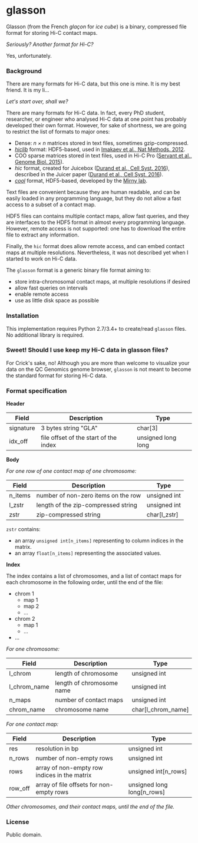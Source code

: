 # glasson
Glasson (from the French *glaçon* for *ice cube*) is a binary, compressed file format for storing Hi-C contact maps.

*Seriously? Another format for Hi-C?*

Yes, unfortunately.

### Background

There are many formats for Hi-C data, but this one is mine. It is my best friend. It is my li&hellip;

*Let's start over, shall we?*

There are many formats for Hi-C data. 
In fact, every PhD student, researcher, or engineer who analysed Hi-C data at one point has probably developed their own format. 
However, for sake of shortness, we are going to restrict the list of formats to major ones:

- Dense: *n &times; n* matrices stored in text files, sometimes gzip-compressed.
- [*hiclib*](https://bitbucket.org/mirnylab/hiclib) format: HDF5-based, used in [Imakaev et al., Nat Methods. 2012](http://www.nature.com/nmeth/journal/v9/n10/full/nmeth.2148.html).
- COO sparse matrices stored in text files, used in Hi-C Pro ([Servant et al., Genome Biol. 2015](http://genomebiology.biomedcentral.com/articles/10.1186/s13059-015-0831-x)).
- *hic* format, created for Juicebox ([Durand et al., Cell Syst. 2016](http://www.sciencedirect.com/science/article/pii/S240547121500054X)), described in the Juicer paper ([Durand et al., Cell Syst. 2016](http://www.sciencedirect.com/science/article/pii/S2405471216302198)).
- [*cool*](https://github.com/mirnylab/cooler/) format, HDF5-based, developed by the [Mirny lab](http://mirnylab.mit.edu/).

Text files are convenient because they are human readable, and can be easily loaded in any programming language, but they do not allow a fast access to a subset of a contact map.

HDF5 files can contains multiple contact maps, allow fast queries, and they are interfaces to the HDF5 format in almost every programming language.
However, remote access is not supported: one has to download the entire file to extract any information.

Finally, the `hic` format does allow remote access, and can embed contact maps at multiple resolutions. Nevertheless, it was not described yet when I started to work on Hi-C data.

The `glasson` format is a generic binary file format aiming to:

- store intra-chromosomal contact maps, at multiple resolutions if desired
- allow fast queries on intervals
- enable remote access
- use as little disk space as possible

### Installation

This implementation requires Python 2.7/3.4+ to create/read `glasson` files. No additional library is required. 

### Sweet! Should I use keep my Hi-C data in glasson files?

For Crick's sake, no! Although you are more than welcome to visualize your data on the QC Genomics genome browser, `glasson` is not meant to become the standard format for storing Hi-C data.

### Format specification
 
**Header**

| Field     | Description | Type |
|-----------|-------------|------|
|  signature  | 3 bytes string "GLA"  | char\[3\] |
|  idx_off  | file offset of the start of the index | unsigned long long |

**Body**

*For one row of one contact map of one chromosome:*

| Field | Description | Type |
|-------|-------------|------|
| n_items | number of non-zero items on the row | unsigned int |
| l_zstr | length of the zip-compressed string | unsigned int |
| zstr | zip-compressed string | char\[l_zstr\] |

`zstr` contains:

- an array `unsigned int[n_items]` representing to column indices in the matrix.
- an array `float[n_items]` representing the associated values.

**Index**

The index contains a list of chromosomes, and a list of contact maps for each chromosome in the following order, until the end of the file:

- chrom 1
    - map 1
    - map 2
    - &hellip;
- chrom 2
    - map 1
    - &hellip;
- &hellip;

*For one chromosome:*

| Field | Description | Type |
|-------|-------------|------|
| l_chrom   | length of chromosome | unsigned int     |
| l_chrom_name | length of chromosome name | unsigned int     |
| n_maps | number of contact maps | unsigned int |
| chrom_name | chromosome name | char\[l_chrom_name\]     |

*For one contact map:*

| Field | Description | Type |
|-------|-------------|------|
| res | resolution in bp | unsigned int     |
| n_rows | number of non-empty rows | unsigned int     |
| rows | array of non-empty row indices in the matrix | unsigned int\[n_rows\] |
| row_off | array of file offsets for non-empty rows | unsigned long long\[n_rows\] |

*Other chromosomes, and their contact maps, until the end of the file.*

### License

Public domain.

